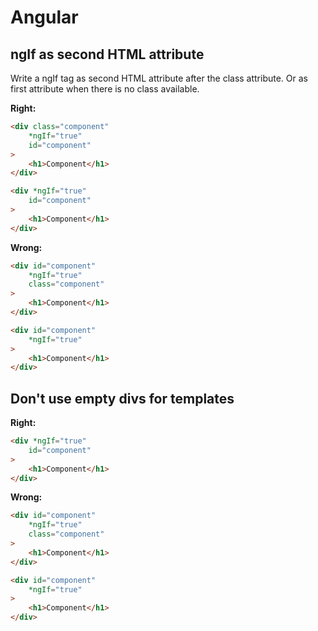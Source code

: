 # Angular

## ngIf as second HTML attribute
Write a ngIf tag as second HTML attribute after the class attribute. Or as first attribute when there is no class available.

**Right:**
```html
<div class="component"
    *ngIf="true"
    id="component"
>
    <h1>Component</h1>
</div>

<div *ngIf="true"
    id="component"
>
    <h1>Component</h1>
</div>
```

**Wrong:**
```html
<div id="component"
    *ngIf="true"
    class="component"    
>
    <h1>Component</h1>
</div>

<div id="component"
    *ngIf="true"
>
    <h1>Component</h1>
</div>
```

## Don't use empty divs for templates

**Right:**
```html
<div *ngIf="true"
    id="component"
>
    <h1>Component</h1>
</div>
```

**Wrong:**
```html
<div id="component"
    *ngIf="true"
    class="component"    
>
    <h1>Component</h1>
</div>

<div id="component"
    *ngIf="true"
>
    <h1>Component</h1>
</div>
```
